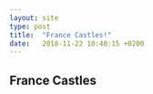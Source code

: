 ```yaml
---
layout: site
type: post
title:  "France Castles!"
date:   2018-11-22 10:40:15 +0200
---
```


<h2>France Castles</h2>